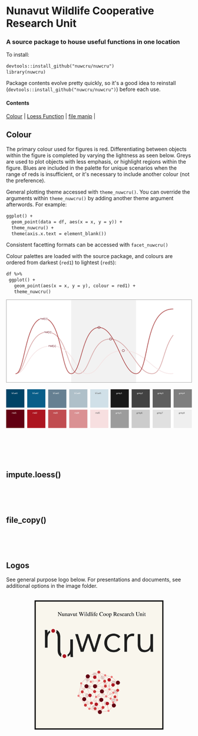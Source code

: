 # Nunavut Wildlife Cooperative Research Unit
### A source package to house useful functions in one location

To install:

```
devtools::install_github("nuwcru/nuwcru")
library(nuwcru)
```

Package contents evolve pretty quickly, so it's a good idea to reinstall (```devtools::install_github("nuwcru/nuwcru")```) before each use.

#### Contents
[Colour](#Colour) |
[Loess Function](#impute) |
[file manip](#file) |


## Colour

The primary colour used for figures is red. Differentiating between objects within the figure is completed by varying the lightness as seen below. Greys are used to plot objects with less emphasis, or highlight regions within the figure. Blues are included in the palette for unique scenarios when the range of reds is insufficient, or it's necessary to include another colour (not the preference).

General plotting theme accessed with ```theme_nuwcru()```. You can override the arguments within ```theme_nuwcru()``` by adding another theme argument afterwords. For example:
```
ggplot() +
  geom_point(data = df, aes(x = x, y = y)) +
  theme_nuwcru() + 
  theme(axis.x.text = element_blank())
```
Consistent facetting formats can be accessed with ```facet_nuwcru()```

Colour palettes are loaded with the source package, and colours are ordered from darkest (```red1```) to lightest (```red5```):

```
df %>%
 ggplot() +
   geom_point(aes(x = x, y = y), colour = red1) +
   theme_nuwcru()
```

![](https://github.com/nuwcru/nuwcru/blob/master/images/example_reds.jpg) 

<p align="center">
  <img width="600" src="https://github.com/nuwcru/nuwcru/blob/master/images/palette.png">
</p>

<br/>
<br/>
<br/>
<br/>

## impute.loess()
<br/>
<br/>
<br/>

## file_copy()
<br/>
<br/>
<br/>



## Logos

See general purpose logo below. For presentations and documents, see additional options in the image folder.<br/>
<br/>

<p align="center">
  <img width="350" src="https://github.com/nuwcru/nuwcru/blob/master/images/logo2.jpg">
</p>
